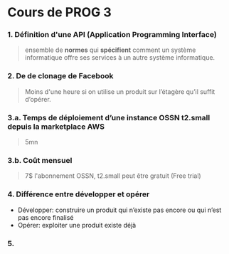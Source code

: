 # Cours de PROG 3

### 1. Définition d'une API (Application Programming Interface)
> ensemble de **normes** qui **spécifient** comment un système informatique offre ses services à un autre système informatique.

### 2. De de clonage de Facebook
> Moins d'une heure si on utilise un produit sur l’étagère qu’il suffit d’opérer.

### 3.a. Temps de déploiement d’une instance OSSN t2.small depuis la marketplace AWS
> 5mn

### 3.b. Coût mensuel
> 7$ l'abonnement OSSN, t2.small peut être gratuit (Free trial)

### 4. Différence entre développer et opérer  
* Développer: construire un produit qui n’existe pas encore ou qui n’est pas encore finalisé
* Opérer: exploiter une produit existe déjà

### 5.  

